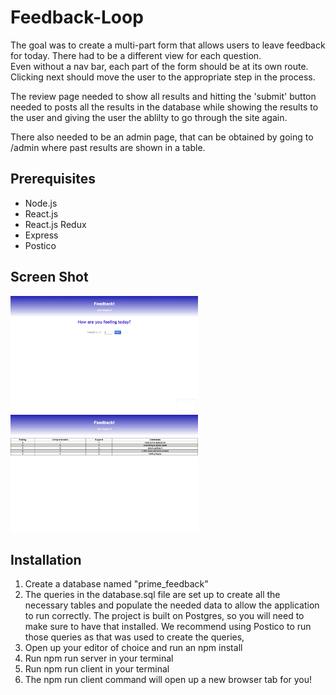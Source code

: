# Feedback-Loop

The goal was to create a multi-part form that allows users to leave feedback for today. 
There had to be a different view for each question.  
Even without a nav bar, each part of the form should be at its own route. Clicking next should move the user to the appropriate step in the process.

The review page needed to show all results and hitting the 'submit' button needed to posts all the results in the database while showing the results to the user and giving the user the ablilty to go through the site again.

There also needed to be an admin page, that can be obtained by going to /admin where past results are shown in a table.


## Prerequisites
<ul>
    <li>Node.js</li>
    <li>React.js</li>
    <li>React.js Redux</li>
    <li>Express</li>
    <li>Postico</li>
</ul>

## Screen Shot
<img src='public/images/feeling.png' width='300' height='auto'>
<img src='public/images/admin.png' width='300' height='auto'>

## Installation
<ol>
<li>Create a database named "prime_feedback"</li>
<li>The queries in the database.sql file are set up to create all the necessary tables and populate the needed data to allow the application to run correctly. The project is built on Postgres, so you will need to make sure to have that installed. We recommend using Postico to run those queries as that was used to create the queries,</li>
<li>Open up your editor of choice and run an npm install</li>
<!-- <li>Run an npm install redux@4 react-redux@7 redux-logger@3</li> -->
<li>Run npm run server in your terminal</li>
<li>Run npm run client in your terminal</li>
<li>The npm run client command will open up a new browser tab for you!</li>
